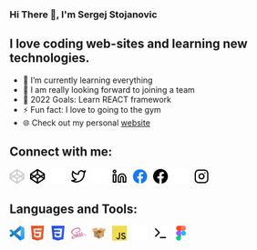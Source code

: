### Hi There 👋, I'm Sergej Stojanovic

## I **love coding** web-sites and **learning** new technologies.

- 📖 I’m currently learning everything 
- 👯 I am really looking forward to joining a team
- 🥅 2022 Goals: Learn REACT framework
- ⚡ Fun fact: I love to going to the gym
- 🌐 Check out my personal [website]

## Connect with me:

[<img  align="left" alt="codepen" width="26px" src="./images/socials/codepen-dark.svg" style="padding-right:10px;" />][vscode]
[<img  align="left" alt="codepen" width="26px" src="./images/socials/codepen-light.svg" style="padding-right:10px;" />][vscode]

[<img  align="left" alt="twitter" width="26px" src="./images/socials/twitter-dark.svg" style="padding-right:10px;" />][twitter]
[<img  align="left" alt="twitter" width="26px" src="./images/socials/twitter-light.svg" style="padding-right:10px;" />][twitter]

[<img  align="left" alt="linkedin" width="26px" src="./images/socials/linkedin-dark.svg" style="padding-right:10px;" />][linkedin]
[<img  align="left" alt="linkedin" width="26px" src="./images/socials/linkedin-light.svg" style="padding-right:10px;" />][linkedin]

[<img  align="left" alt="facebook" width="26px" src="./images/socials/facebook-dark.svg" style="padding-right:10px;" />][facebook]
[<img  align="left" alt="facebook" width="26px" src="./images/socials/facebook-light.svg" style="padding-right:10px;" />][facebook]

[<img  align="left" alt="instagram" width="26px" src="./images/socials/instagram-dark.svg" style="padding-right:10px;" />][instagram]
[<img alt="instagram" width="26px" src="./images/socials/instagram-light.svg" style="padding-right:10px;" />][instagram]

## Languages and Tools:

[<img  align="left" alt="vscode" width="26px" src="./images/tools/vscode.svg" style="padding-right:10px;" />][vscode]

[<img  align="left" alt="html5" width="26px" src="./images/tools/html5.svg" style="padding-right:10px;" />][html5]

[<img  align="left" alt="css3" width="26px" src="./images/tools/css3.svg" style="padding-right:10px;" />][css3]

[<img  align="left" alt="sass" width="26px" src="./images/tools/sass.svg" style="padding-right:10px;" />][sass]

[<img  align="left" alt="parcel" width="26px" src="./images/tools/parcel.svg" style="padding-right:10px;" />][parcel]

[<img  align="left" alt="javascript" width="26px" src="./images/tools/javascript.svg" style="padding-right:10px;" />][javascript]

[<img  align="left" alt="git" width="26px" src="./images/tools/git-dark.svg" style="padding-right:10px;" />][git]
[<img  align="left" alt="git" width="26px" src="./images/tools/git-light.svg" style="padding-right:10px;" />][git]

[<img  align="left" alt="figma" width="26px" src="./images/tools/figma.svg" style="padding-right:10px;" />][figma]

[website]: https://6258617370117e209327df5f--ephemeral-gelato-f1f98f.netlify.app/
[codepen]: https://codepen.io/0sergej
[facebook]: https://fb.com/sergejstojanovic
[twitter]: https://twitter.com/es0gr
[instagram]: https://instagram.com/jegres00
[linkedin]: https://linkedin.com/in/sergejstojanovic
[vscode]: https://code.visualstudio.com/
[html5]: https://developer.mozilla.org/en-US/docs/Web/HTML
[css3]: https://developer.mozilla.org/en-US/docs/Web/CSS
[tailwind]: https://tailwindcss.com/
[sass]: https://sass-lang.com
[parcel]: https://parceljs.org/
[javascript]: https://developer.mozilla.org/en-US/docs/Web/JavaScript
[git]: https://git-scm.com/
[figma]: https://www.figma.com/